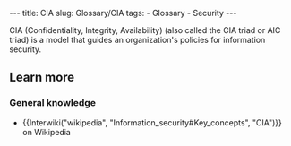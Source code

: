 --- title: CIA slug: Glossary/CIA tags: - Glossary - Security ---

CIA (Confidentiality, Integrity, Availability) (also called the CIA triad or AIC triad) is a model that guides an organization's policies for information security.

Learn more
----------

### General knowledge

-   {{Interwiki("wikipedia", "Information\_security\#Key\_concepts", "CIA")}} on Wikipedia

